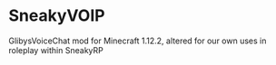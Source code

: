 # SneakyVOIP
 GlibysVoiceChat mod for Minecraft 1.12.2, altered for our own uses in roleplay within SneakyRP
